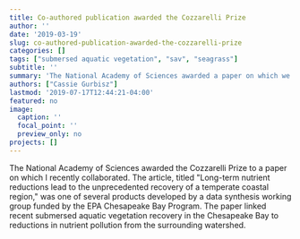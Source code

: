 ```yaml
---
title: Co-authored publication awarded the Cozzarelli Prize
author: ''
date: '2019-03-19'
slug: co-authored-publication-awarded-the-cozzarelli-prize
categories: []
tags: ["submersed aquatic vegetation", "sav", "seagrass"]
subtitle: ''
summary: 'The National Academy of Sciences awarded a paper on which we collaborated the Cozzarelli Prize'
authors: ["Cassie Gurbisz"]
lastmod: '2019-07-17T12:44:21-04:00'
featured: no
image:
  caption: ''
  focal_point: ''
  preview_only: no
projects: []
---
```

The National Academy of Sciences awarded the Cozzarelli Prize to a paper on which I recently collaborated. The article, titled "Long-term nutrient reductions lead to the unprecedented recovery of a temperate coastal region," was one of several products developed by a data synthesis working group funded by the EPA Chesapeake Bay Program. The paper linked recent submersed aquatic vegetation recovery in the Chesapeake Bay to reductions in nutrient pollution from the surrounding watershed.   